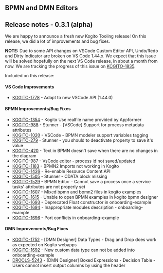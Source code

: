BPMN and DMN Editors
--

## Release notes - 0.3.1 (alpha)

We are happy to announce a fresh new Kogito Tooling release! On this release, we did a lot of improvements and bug fixes. 

**NOTE:** Due to some API changes on VSCode Custom Editor API, Undo/Redo and Dirty Indicator are broken on VS Code 1.44.x. We expect that this issue will be solved hopefully on the next VS Code release, in about a month from now. We are tracking the progress of this issue on [KOGITO-1835](https://issues.redhat.com/browse/KOGITO-1835).

Included on this release:
 
#### VS Code Improvements
- [KOGITO-1778](https://issues.redhat.com/browse/KOGITO-1778) - Adapt to new VSCode API (1.44.0)
 
#### BPMN Improvements/Bug Fixes
- [KOGITO-1354](https://issues.redhat.com/browse/KOGITO-1354) - Kogito Use realfile name provided by Appformer
- [KOGITO-988](https://issues.redhat.com/browse/KOGITO-988) - Stunner - [VSCode] Support for process metadata attributes
- [KOGITO-1020](https://issues.redhat.com/browse/KOGITO-1020) - VSCode - BPMN modeler support variables tagging
- [KOGITO-279](https://issues.redhat.com/browse/KOGITO-279) - Stunner - you should to deactivate property to save it's value
- [KOGITO-420](https://issues.redhat.com/browse/KOGITO-420) - Text in BPMN doesn't save when there are no changes in the diagram
- [KOGITO-987](https://issues.redhat.com/browse/KOGITO-987) - VsCode editor - process id not saved/updated
- [KOGITO-1183](https://issues.redhat.com/browse/KOGITO-1183) - BPMN2 Imports not working in Kogito
- [KOGITO-1426](https://issues.redhat.com/browse/KOGITO-1426) - Re-enable Resource Content API
- [KOGITO-1505](https://issues.redhat.com/browse/KOGITO-1505) - Stunner - CDATA block missing
- [KOGITO-1529](https://issues.redhat.com/browse/KOGITO-1529) - BPMN Editor - Cannot save a process once a service tasks' attributes are not properly set
- [KOGITO-1607](https://issues.redhat.com/browse/KOGITO-1607) - Mixed bpmn and bpmn2 files in kogito examples
- [KOGITO-1615](https://issues.redhat.com/browse/KOGITO-1615) - Unable to open BPMN examples in kogito bpmn designer
- [KOGITO-1693](https://issues.redhat.com/browse/KOGITO-1693) - Deprecated Float constructor in onboarding-example
- [KOGITO-1694](https://issues.redhat.com/browse/KOGITO-1694) - Inappropriate modules description - onboarding-example
- [KOGITO-1696](https://issues.redhat.com/browse/KOGITO-1696) - Port conflicts in onboarding-example
 
 #### DMN Improvements/Bug Fixes
- [KOGITO-1752](https://issues.redhat.com/browse/KOGITO-1752) - [DMN Designer] Data Types - Drag and Drop does work as expected on Kogito webapps
- [KOGITO-1692](https://issues.redhat.com/browse/KOGITO-1692) - New custom data type can not be added into onboarding-example
- [DROOLS-5243](https://issues.redhat.com/browse/DROOLS-5243) - [DMN Designer] Boxed Expressions - Decision Table - Users cannot insert output columns by using the header
